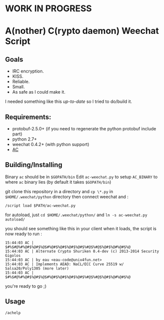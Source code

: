 # WORK IN PROGRESS
# **A**(nother) **C**(rypto daemon) Weechat Script

## Goals

* IRC encryption.
* KISS.
* Reliable.
* Small.
* As safe as I could make it.

I needed something like this *up-to-date* so I tried to do/build it.

## Requirements:

* protobuf-2.5.0+ (if you need to regenerate the python protobuf include part)
* python 2.7+
* weechat 0.4.2+ (with python support)
* [AC](https://github.com/unix4fun/ac)

## Building/Installing

Binary `ac` should  be in `$GOPATH/bin`
Edit `ac-weechat.py` to setup `AC_BINARY` to where `ac` binary lies (by default it takes  `$GOPATH/bin`)

git clone this repository in a directory and `cp \*.py` in  `$HOME/.weechat/python` directory then connect weechat and :

    /script load $PATH/ac-weechat.py

for autoload, just `cd $HOME/.weechat/python/` and `ln -s ac-weechat.py autoload/`

you should see something like this in your client when it loads, the script is now ready to run :

    15:44:03 AC | $#%$#@%#%@#$%@#$%@$#%@#$%@#$%@#$%@#$%#@$%#@$%@#$%@#%@#$%@
    15:44:03 AC | Alternate Crypto Shuriken 0.4-dev (c) 2013-2014 Security Gigolos
    15:44:03 AC | by eau <eau-code@unix4fun.net>
    15:44:03 AC | Implements AEAD: NaCL/ECC Curve 25519 w/ Salsa20/Poly1305 (more later)
    15:44:03 AC | $#%$#@%#%@#$%@#$%@$#%@#$%@#$%@#$%@#$%#@$%#@$%@#$%@#%@#$%@

you're ready to go ;)


## Usage

    /achelp

